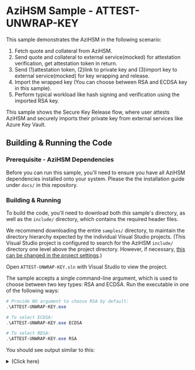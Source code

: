 AziHSM Sample - ATTEST-UNWRAP-KEY
===============================

This sample demonstrates the AziHSM in the following scenario:

1. Fetch quote and collateral from AziHSM.
2. Send quote and collateral to external service(mocked) for attestation
   verification, get attestation token in return.
3. Send (1)attestation token, (2)link to private key and (3)import key
   to external service(mocked) for key wrapping and release.
4. Import the wrapped key (You can choose between RSA and ECDSA key in this sample).
5. Perform typical workload like hash signing and verification using the
   imported RSA key.

This sample shows the Secure Key Release flow, where user attests AziHSM and securely imports their private key from external services like Azure Key Vault.

Building & Running the Code
---------------------------

### Prerequisite - AziHSM Dependencies

Before you can run this sample, you'll need to ensure you have all AziHSM dependencies installed onto your system.
Please the the installation guide under `docs/` in this repository.

### Building & Running

To build the code, you'll need to download both *this* sample's directory, as well as the `include/` directory, which contains the required header files.

We recommend downloading the entire `samples/` directory, to maintain the directory hierarchy expected by the individual Visual Studio projects.
(This Visual Studio project is configured to search for the AziHSM `include/` directory one level above the project directory. However, if necessary, [this can be changed in the project settings](https://learn.microsoft.com/en-us/cpp/build/working-with-project-properties).)

Open `ATTEST-UNWRAP-KEY.sln` with Visual Studio to view the project.

The sample accepts a single command-line argument, which is used to choose between two key types: RSA and ECDSA.
Run the executable in one of the following ways:

```powershell
# Provide NO argument to choose RSA by default:
.\ATTEST-UNWRAP-KEY.exe

# To select ECDSA:
.\ATTEST-UNWRAP-KEY.exe ECDSA

# To select RDSA:
.\ATTEST-UNWRAP-KEY.exe RSA
```

You should see output similar to this:

<details>
<summary>(Click here)</summary>

```
AziHSM Demonstration:
Get Quote/Collateral --> Mock Attestation --> Mock Key Wrap and Release --> Import --> Sign/Verify
==================================================================================================
No key type specified. Defaulting to import RSA key.
Usage:
    ATTEST-UNWRAP-KEY.exe [rsa|ecdsa]

Working with RSA key.

Step 1: Get Quote and Collateral
--------------------------------
Opened NCrypt Storage Provider handle: 0xd4c5b640

Step 2: Mock Attestation
------------------------
Quote: 834 bytes. Collateral: 619 bytes.

Step 3: Mock Key Wrap and Release
---------------------------------
Key wrapped successfully. Key Blob Size: 1518 bytes.

Step 4: Import Wrapped Key
--------------------------

Step 5: Sign with imported key and Verify
-----------------------------------------
Signature size: 256 bytes.
Signature internally verified successfully.
Signature matches pre-calculated value

Sample finished successfully
----------------------------

Done Cleaning Up
----------------
```

Included Header Files
---------------------

You'll notice that the sample's C++ file includes multiple header files:

* `AziHSM.h`
    * This header file defines several strings that are necessary for interfacing with the AziHSM via NCrypt.
    * For more information on this file, please see [this README](../include/AziHSM/README.md).
* `RsaWrapUtils.h`
    * This header file defines helper functions related to exporting a RSA key in the PKCS#11 format.
* `Utils.h`
    * This header file defines generic helper functions used by other samples.

